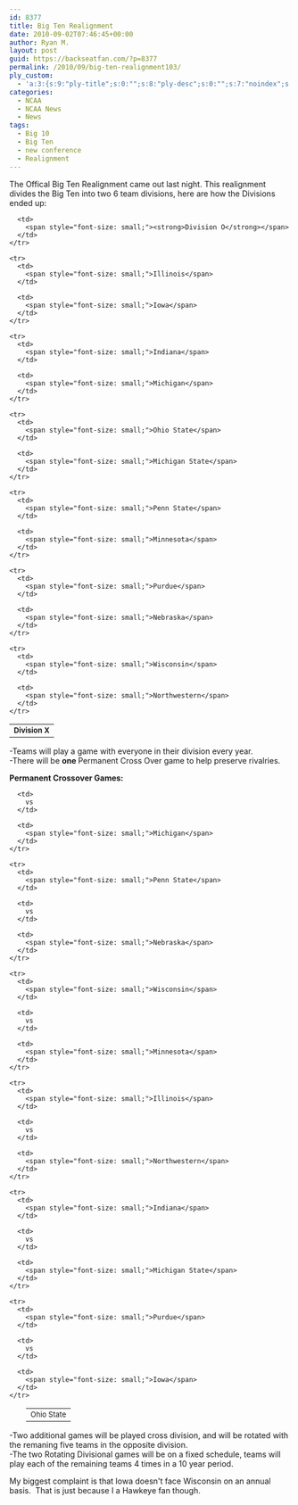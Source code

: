 ```yaml
---
id: 8377
title: Big Ten Realignment
date: 2010-09-02T07:46:45+00:00
author: Ryan M.
layout: post
guid: https://backseatfan.com/?p=8377
permalink: /2010/09/big-ten-realignment103/
ply_custom:
  - 'a:3:{s:9:"ply-title";s:0:"";s:8:"ply-desc";s:0:"";s:7:"noindex";s:0:"";}'
categories:
  - NCAA
  - NCAA News
  - News
tags:
  - Big 10
  - Big Ten
  - new conference
  - Realignment
---
```


<div class="entry">
  <p>
    The Offical Big Ten Realignment came out last night. This realignment divides the Big Ten into two 6 team divisions, here are how the Divisions ended up:
  </p>

  <table border="0">
    <tr>
      <td>
        <span style="font-size: small;"><strong>Division X</strong></span>
      </td>

      <td>
        <span style="font-size: small;"><strong>Division O</strong></span>
      </td>
    </tr>

    <tr>
      <td>
        <span style="font-size: small;">Illinois</span>
      </td>

      <td>
        <span style="font-size: small;">Iowa</span>
      </td>
    </tr>

    <tr>
      <td>
        <span style="font-size: small;">Indiana</span>
      </td>

      <td>
        <span style="font-size: small;">Michigan</span>
      </td>
    </tr>

    <tr>
      <td>
        <span style="font-size: small;">Ohio State</span>
      </td>

      <td>
        <span style="font-size: small;">Michigan State</span>
      </td>
    </tr>

    <tr>
      <td>
        <span style="font-size: small;">Penn State</span>
      </td>

      <td>
        <span style="font-size: small;">Minnesota</span>
      </td>
    </tr>

    <tr>
      <td>
        <span style="font-size: small;">Purdue</span>
      </td>

      <td>
        <span style="font-size: small;">Nebraska</span>
      </td>
    </tr>

    <tr>
      <td>
        <span style="font-size: small;">Wisconsin</span>
      </td>

      <td>
        <span style="font-size: small;">Northwestern</span>
      </td>
    </tr>
  </table>

  <p>
    -Teams will play a game with everyone in their division every year.<br /> -There will be <strong>one </strong>Permanent Cross Over game to help preserve rivalries.
  </p>

  <p>
    <strong>Permanent Crossover Games:</strong>
  </p>

  <table style="padding-left: 30px;" border="0">
    <tr>
      <td>
        <span style="font-size: small;">Ohio State</span>
      </td>

      <td>
        vs
      </td>

      <td>
        <span style="font-size: small;">Michigan</span>
      </td>
    </tr>

    <tr>
      <td>
        <span style="font-size: small;">Penn State</span>
      </td>

      <td>
        vs
      </td>

      <td>
        <span style="font-size: small;">Nebraska</span>
      </td>
    </tr>

    <tr>
      <td>
        <span style="font-size: small;">Wisconsin</span>
      </td>

      <td>
        vs
      </td>

      <td>
        <span style="font-size: small;">Minnesota</span>
      </td>
    </tr>

    <tr>
      <td>
        <span style="font-size: small;">Illinois</span>
      </td>

      <td>
        vs
      </td>

      <td>
        <span style="font-size: small;">Northwestern</span>
      </td>
    </tr>

    <tr>
      <td>
        <span style="font-size: small;">Indiana</span>
      </td>

      <td>
        vs
      </td>

      <td>
        <span style="font-size: small;">Michigan State</span>
      </td>
    </tr>

    <tr>
      <td>
        <span style="font-size: small;">Purdue</span>
      </td>

      <td>
        vs
      </td>

      <td>
        <span style="font-size: small;">Iowa</span>
      </td>
    </tr>
  </table>

  <p>
    -Two additional games will be played cross division, and will be rotated with the remaning five teams in the opposite division.<br /> -The two Rotating Divisional games will be on a fixed schedule, teams will play each of the remaining teams 4 times in a 10 year period.
  </p>

  <p>
    My biggest complaint is that Iowa doesn't face Wisconsin on an annual basis.  That is just because I a Hawkeye fan though.
  </p>
</div>
